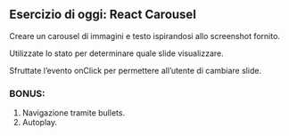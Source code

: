 ## Esercizio di oggi: React Carousel

Creare un carousel di immagini e testo ispirandosi allo screenshot fornito.

Utilizzate lo stato per determinare quale slide visualizzare.

Sfruttate l’evento onClick per permettere all’utente di cambiare slide.

### BONUS:

1. Navigazione tramite bullets.
2. Autoplay.